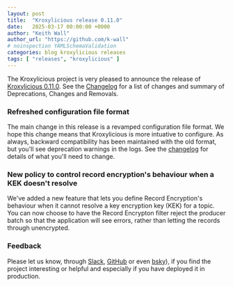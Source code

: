 ```yaml
---
layout: post
title:  "Kroxylicious release 0.11.0"
date:   2025-03-17 00:00:00 +0000
author: "Keith Wall"
author_url: "https://github.com/k-wall"
# noinspection YAMLSchemaValidation
categories: blog kroxylicious releases
tags: [ "releases", "kroxylicious" ]
---
```


The Kroxylicious project is very pleased to announce the release of [Kroxylicious 0.11.0](https://github.com/kroxylicious/kroxylicious/releases/tag/v0.11.0). See the [Changelog](https://github.com/kroxylicious/kroxylicious/blob/main/CHANGELOG.md#0110) for a list of changes and summary of Deprecations, Changes and Removals.

### Refreshed configuration file format

The main change in this release is a revamped configuration file format.  We hope this change means that Kroxylicious is more intuative to configure.   As always, backward compatibility has been maintained with the old format, but you'll see deprecation
warnings in the logs.  See the [changelog](https://github.com/kroxylicious/kroxylicious/blob/main/CHANGELOG.md#0110) for details of what you'll need to change.

### New policy to control record encryption's behaviour when a KEK doesn't resolve

We've added a new feature that lets you define Record Encryption's behaviour when it cannot resolve a key encryption key (KEK) for a topic.  You can now choose to have the Record Encrypton filter reject the producer batch so that the application will see errors,
rather than letting the records through unencrypted.

### Feedback

Please let us know, through [Slack](https://kroxylicious.slack.com), [GitHub](https://github.com/kroxylicious/kroxylicious/issues) or even [bsky](https://bsky.app/profile/kroxylicious.io)), if you find the project interesting or helpful and especially if you have deployed it in production.
